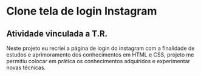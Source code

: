 # Clone tela de login Instagram
## Atividade vinculada a T.R.

Neste projeto eu recriei a página de login do instagram com a finalidade de estudos e aprimoramento dos conhecimentos em HTML e CSS, projeto me permitiu colocar em prática os conhecimentos adquiridos e experimentar novas técnicas.
